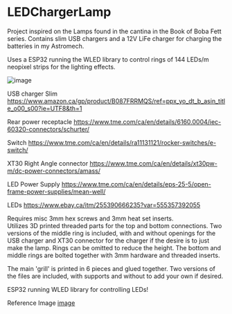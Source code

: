 # LEDChargerLamp

Project inspired on the Lamps found in the cantina in the Book of Boba Fett series.  Contains slim USB chargers and a 12V LiFe charger for charging the batteries in my Astromech.  

Uses a ESP32 running the WLED library to control rings of 144 LEDs/m neopixel strips for the lighting effects.  

![image](https://user-images.githubusercontent.com/72894587/192159457-5c4e51c7-ec8e-4e27-ba0a-e5fa410e44ae.png)


USB charger Slim
https://www.amazon.ca/gp/product/B087FRRMQS/ref=ppx_yo_dt_b_asin_title_o00_s00?ie=UTF8&th=1

Rear power receptacle
https://www.tme.com/ca/en/details/6160.0004/iec-60320-connectors/schurter/

Switch
https://www.tme.com/ca/en/details/ra11131121/rocker-switches/e-switch/

XT30 Right Angle connector
https://www.tme.com/ca/en/details/xt30pw-m/dc-power-connectors/amass/

LED Power Supply
https://www.tme.com/ca/en/details/eps-25-5/open-frame-power-supplies/mean-well/

LEDs
https://www.ebay.ca/itm/255390666235?var=555357392055

Requires misc 3mm hex screws and 3mm heat set inserts.  
Utilizes 3D printed threaded parts for the top and bottom connections.  Two versions of the middle ring is included, with and without openings for the USB charger and XT30 connector for the charger if the desire is to just make the lamp.  Rings can be omitted to reduce the height.  The bottom and middle rings are bolted together with 3mm hardware and threaded inserts.

The main 'grill' is printed in 6 pieces and glued together.  Two versions of the files are included, with supports and without to add your own if desired.

ESP32 running WLED library for controlling LEDs!

Reference Image
[image](https://s3.us-west-1.wasabisys.com/cap-that.com/tv/star-wars/the-book-of-boba-fett/106/2160/images/boba-fett1x06_2731.jpg)
